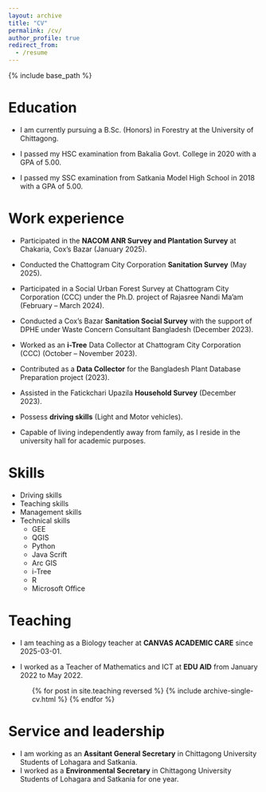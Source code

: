 ```yaml
---
layout: archive
title: "CV"
permalink: /cv/
author_profile: true
redirect_from:
  - /resume
---
```


{% include base_path %}

Education
======
* I am currently pursuing a B.Sc. (Honors) in Forestry at the University of Chittagong.

* I passed my HSC examination from Bakalia Govt. College in 2020 with a GPA of 5.00.

* I passed my SSC examination from Satkania Model High School in 2018 with a GPA of 5.00.

Work experience
======
* Participated in the **NACOM ANR Survey and Plantation Survey** at Chakaria, Cox’s Bazar (January 2025).
* Conducted the Chattogram City Corporation **Sanitation Survey** (May 2025).
* Participated in a Social Urban Forest Survey at Chattogram City Corporation (CCC) under the Ph.D. project of Rajasree Nandi Ma’am (February – March 2024).

* Conducted a Cox’s Bazar **Sanitation Social Survey** with the support of DPHE under Waste Concern Consultant Bangladesh (December 2023).

* Worked as an **i-Tree** Data Collector at Chattogram City Corporation (CCC) (October – November 2023).

* Contributed as a **Data Collector** for the Bangladesh Plant Database Preparation project (2023).

* Assisted in the Fatickchari Upazila **Household Survey** (December 2023).

* Possess **driving skills** (Light and Motor vehicles).

* Capable of living independently away from family, as I reside in the university hall for academic purposes.

<!-- * Fall 2015: Research Assistant
  * GitHub University
  * Duties included: Merging pull requests
  * Supervisor: Professor Hub

* Summer 2015: Research Assistant
  * GitHub University
  * Duties included: Tagging issues
  * Supervisor: Professor Git -->
  
Skills
======
* Driving skills
* Teaching skills
* Management skills
* Technical skills
  * GEE
  * QGIS
  * Python
  * Java Scrift
  * Arc GIS
  * i-Tree
  * R
  * Microsoft Office

<!-- Publications
======
  <ul>{% for post in site.publications reversed %}
    {% include archive-single-cv.html %}
  {% endfor %}</ul> -->
  
<!-- Talks
======
  <ul>{% for post in site.talks reversed %}
    {% include archive-single-talk-cv.html  %}
  {% endfor %}</ul> -->
  
Teaching 
======
* I am teaching as a Biology teacher at **CANVAS ACADEMIC CARE** since 2025-03-01.
* I worked as a Teacher of Mathematics and ICT at **EDU AID** from January 2022 to May 2022.

  <ul>{% for post in site.teaching reversed %}
    {% include archive-single-cv.html %}
  {% endfor %}</ul>
  
Service and leadership
======
* I am working as an **Assitant General Secretary** in Chittagong University Students of Lohagara and Satkania.
* I worked as a **Environmental Secretary** in Chittagong University Students of Lohagara and Satkania for one year.
